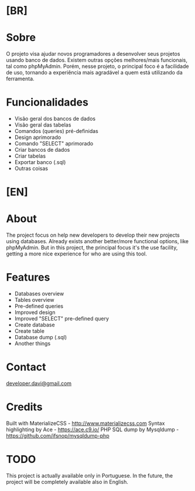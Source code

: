 
# [BR]
# Sobre
O projeto visa ajudar novos programadores a desenvolver seus projetos usando banco de dados. Existem outras opções melhores/mais funcionais, tal como phpMyAdmin. Porém, nesse projeto, o principal foco é a facilidade de uso, tornando a experiência mais agradável a quem está utilizando da ferramenta.
# Funcionalidades 
- Visão geral dos bancos de dados
- Visão geral das tabelas
- Comandos (queries) pré-definidas
- Design aprimorado
- Comando "SELECT" aprimorado
- Criar bancos de dados
- Criar tabelas
- Exportar banco (.sql)
- Outras coisas
# [EN]
# About
The project focus on help new developers to develop their new projects using databases. Already exists another better/more functional options, like phpMyAdmin. But in this project, the principal focus it's the use facility, getting a more nice experience for who are using this tool.
# Features
- Databases overview
- Tables overview
- Pre-defined queries
- Improved design
- Improved "SELECT" pre-defined query
- Create database
- Create table
- Database dump (.sql)
- Another things
# Contact
developer.davi@gmail.com
# Credits
Built with MaterializeCSS - http://www.materializecss.com
Syntax highlighting by Ace - https://ace.c9.io/
PHP SQL dump by Mysqldump - https://github.com/ifsnop/mysqldump-php
# TODO
This project is actually available only in Portuguese. In the future, the project will be completely available also in English.
